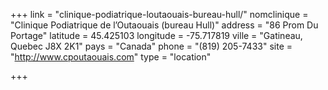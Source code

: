 +++
link = "clinique-podiatrique-loutaouais-bureau-hull/"
nomclinique = "Clinique Podiatrique de l’Outaouais (bureau Hull)"
address = "86 Prom Du Portage"
latitude = 45.425103
longitude = -75.717819
ville = "Gatineau, Quebec J8X 2K1"
pays = "Canada"
phone = "(819) 205-7433"
site = "http://www.cpoutaouais.com"
type = "location"

+++